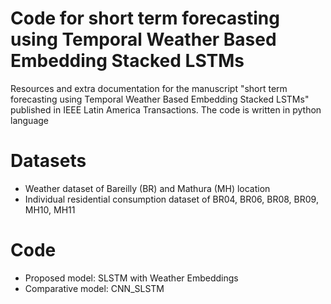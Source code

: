 # **Code for short term forecasting using Temporal Weather Based Embedding Stacked LSTMs**
Resources and extra documentation for the manuscript "short term forecasting using Temporal Weather Based Embedding Stacked LSTMs" published in IEEE Latin America Transactions. 
The code is written in python language
# **Datasets**
* Weather dataset of Bareilly (BR) and Mathura (MH) location
* Individual residential consumption dataset of BR04, BR06, BR08, BR09, MH10, MH11
# **Code**
* Proposed model: SLSTM with Weather Embeddings
* Comparative model: CNN_SLSTM
